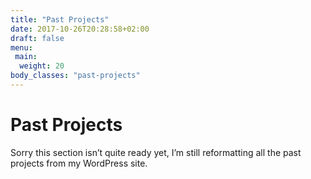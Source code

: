 ```yaml
---
title: "Past Projects"
date: 2017-10-26T20:28:58+02:00
draft: false
menu:
 main:
  weight: 20
body_classes: "past-projects"
---
```


# Past Projects

Sorry this section isn’t quite ready yet, I’m still reformatting all the past projects from my WordPress site.